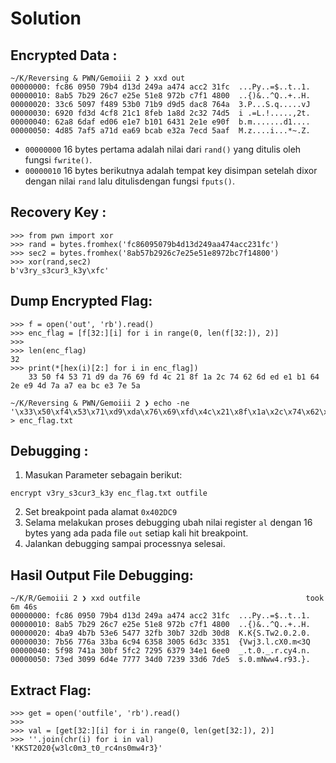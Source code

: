 # Solution 

## Encrypted Data :
```
~/K/Reversing & PWN/Gemoiii 2 ❯ xxd out
00000000: fc86 0950 79b4 d13d 249a a474 acc2 31fc  ...Py..=$..t..1.
00000010: 8ab5 7b29 26c7 e25e 51e8 972b c7f1 4800  ..{)&..^Q..+..H.
00000020: 33c6 5097 f489 53b0 71b9 d9d5 dac8 764a  3.P...S.q.....vJ
00000030: 6920 fd3d 4cf8 21c1 8feb 1a8d 2c32 74d5  i .=L.!.....,2t.
00000040: 62a8 6daf ed06 e1e7 b101 6431 2e1e e90f  b.m.......d1....
00000050: 4d85 7af5 a71d ea69 bcab e32a 7ecd 5aaf  M.z....i...*~.Z.
```

- `00000000` 16 bytes pertama adalah nilai dari `rand()` yang ditulis oleh fungsi `fwrite()`.
- `00000010` 16 bytes berikutnya adalah tempat key disimpan setelah dixor dengan nilai `rand` lalu ditulisdengan fungsi `fputs()`.

## Recovery Key :
```
>>> from pwn import xor
>>> rand = bytes.fromhex('fc86095079b4d13d249aa474acc231fc')
>>> sec2 = bytes.fromhex('8ab57b2926c7e25e51e8972bc7f14800')
>>> xor(rand,sec2)
b'v3ry_s3cur3_k3y\xfc'
```

## Dump Encrypted Flag:
```
>>> f = open('out', 'rb').read()
>>> enc_flag = [f[32:][i] for i in range(0, len(f[32:]), 2)]
>>>
>>> len(enc_flag)
32
>>> print(*[hex(i)[2:] for i in enc_flag])
	33 50 f4 53 71 d9 da 76 69 fd 4c 21 8f 1a 2c 74 62 6d ed e1 b1 64 2e e9 4d 7a a7 ea bc e3 7e 5a
```

```
~/K/Reversing & PWN/Gemoiii 2 ❯ echo -ne '\x33\x50\xf4\x53\x71\xd9\xda\x76\x69\xfd\x4c\x21\x8f\x1a\x2c\x74\x62\x6d\xed\xe1\xb1\x64\x2e\xe9\x4d\x7a\xa7\xea\xbc\xe3\x7e\x5a' > enc_flag.txt
```

## Debugging :
1. Masukan Parameter sebagain berikut:
```
encrypt v3ry_s3cur3_k3y enc_flag.txt outfile
```
2. Set breakpoint pada alamat `0x402DC9`
3. Selama melakukan proses debugging ubah nilai register `al` dengan 16 bytes yang ada pada file `out` setiap kali hit breakpoint.
4. Jalankan debugging sampai processnya selesai.

## Hasil Output File Debugging:
```
~/K/R/Gemoiii 2 ❯ xxd outfile                                     took 6m 46s
00000000: fc86 0950 79b4 d13d 249a a474 acc2 31fc  ...Py..=$..t..1.
00000010: 8ab5 7b29 26c7 e25e 51e8 972b c7f1 4800  ..{)&..^Q..+..H.
00000020: 4ba9 4b7b 53e6 5477 32fb 30b7 32db 30d8  K.K{S.Tw2.0.2.0.
00000030: 7b56 776a 33ba 6c94 6358 3005 6d3c 3351  {Vwj3.l.cX0.m<3Q
00000040: 5f98 741a 30bf 5fc2 7295 6379 34e1 6ee0  _.t.0._.r.cy4.n.
00000050: 73ed 3099 6d4e 7777 34d0 7239 33d6 7de5  s.0.mNww4.r93.}.
```
## Extract Flag:
```
>>> get = open('outfile', 'rb').read()
>>>
>>> val = [get[32:][i] for i in range(0, len(get[32:]), 2)]
>>> ''.join(chr(i) for i in val)
'KKST2020{w3lc0m3_t0_rc4ns0mw4r3}'
```
